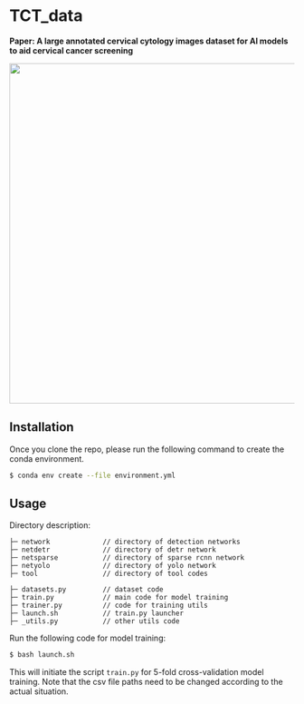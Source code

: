 # TCT_data
<p align="left"><b>Paper: A large annotated cervical cytology images dataset for AI models to aid cervical cancer screening</b></p>
<p align="left"><img width="600" src="https://github.com/zx333445/TCT_data/blob/main/flow.png?raw=true"></p>

## Installation
Once you clone the repo, please run the following command to create the conda environment.

```bash
$ conda env create --file environment.yml
```

## Usage

Directory description:

```
├─ network             // directory of detection networks
├─ netdetr             // directory of detr network
├─ netsparse           // directory of sparse rcnn network
├─ netyolo             // directory of yolo network
├─ tool                // directory of tool codes

├─ datasets.py         // dataset code
├─ train.py            // main code for model training
├─ trainer.py          // code for training utils
├─ launch.sh           // train.py launcher
├─ _utils.py           // other utils code
```

Run the following code for model training:

```bash
$ bash launch.sh
```

This will initiate the script `train.py` for 5-fold cross-validation model training. Note that the csv file paths need to be changed according to the actual situation. 

